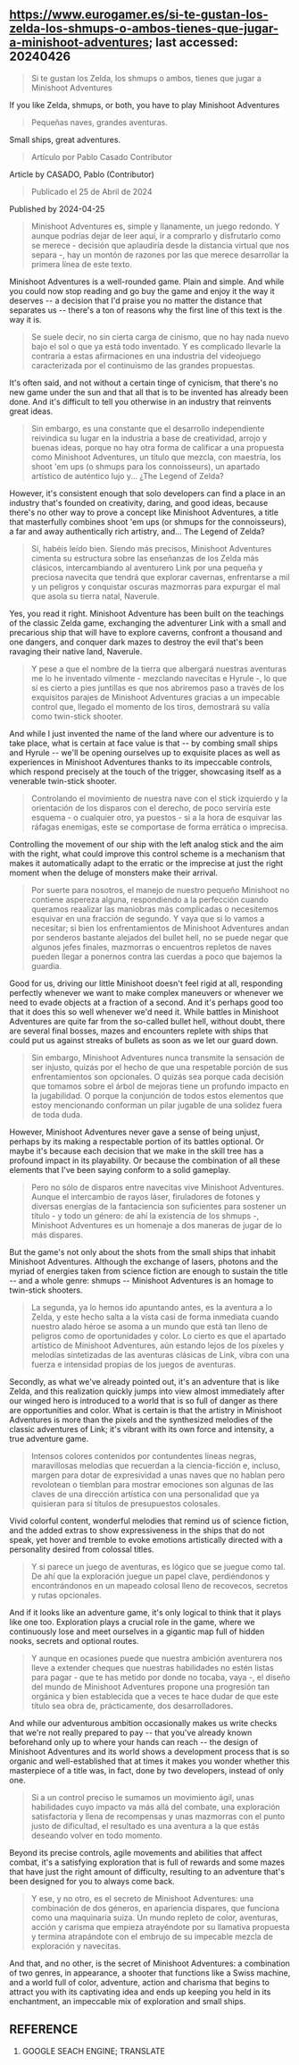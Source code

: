 ## https://www.eurogamer.es/si-te-gustan-los-zelda-los-shmups-o-ambos-tienes-que-jugar-a-minishoot-adventures; last accessed: 20240426

> Si te gustan los Zelda, los shmups o ambos, tienes que jugar a Minishoot Adventures

If you like Zelda, shmups, or both, you have to play Minishoot Adventures

> Pequeñas naves, grandes aventuras.

Small ships, great adventures.

> Artículo por Pablo Casado Contributor

Article by CASADO, Pablo (Contributor)

> Publicado el 25 de Abril de 2024

Published by 2024-04-25

> Minishoot Adventures es, simple y llanamente, un juego redondo. Y aunque podrías dejar de leer aquí, ir a comprarlo y disfrutarlo como se merece - decisión que aplaudiría desde la distancia virtual que nos separa -, hay un montón de razones por las que merece desarrollar la primera línea de este texto.

Minishoot Adventures is a well-rounded game. Plain and simple. And while you could now stop reading and go buy the game and enjoy it the way it deserves -- a decision that I'd praise you no matter the distance that separates us -- there's a ton of reasons why the first line of this text is the way it is.

> Se suele decir, no sin cierta carga de cinismo, que no hay nada nuevo bajo el sol o que ya está todo inventado. Y es complicado llevarle la contraria a estas afirmaciones en una industria del videojuego caracterizada por el continuismo de las grandes propuestas. 

It's often said, and not without a certain tinge of cynicism, that there's no new game under the sun and that all that is to be invented has already been done. And it's difficult to tell you otherwise in an industry that reinvents great ideas.

> Sin embargo, es una constante que el desarrollo independiente reivindica su lugar en la industria a base de creatividad, arrojo y buenas ideas, porque no hay otra forma de calificar a una propuesta como Minishoot Adventures, un título que mezcla, con maestría, los shoot 'em ups (o shmups para los connoisseurs), un apartado artístico de auténtico lujo y... ¿The Legend of Zelda?

However, it's consistent enough that solo developers can find a place in an industry that's founded on creativity, daring, and good ideas, because there's no other way to prove a concept like Minishoot Adventures, a title that masterfully combines shoot 'em ups (or shmups for the connoisseurs), a far and away authentically rich artistry, and... The Legend of Zelda?

> Sí, habéis leído bien. Siendo más precisos, Minishoot Adventures cimenta su estructura sobre las enseñanzas de los Zelda más clásicos, intercambiando al aventurero Link por una pequeña y preciosa navecita que tendrá que explorar cavernas, enfrentarse a mil y un peligros y conquistar oscuras mazmorras para expurgar el mal que asola su tierra natal, Naverule.

Yes, you read it right. Minishoot Adventure has been built on the teachings of the classic Zelda game, exchanging the adventurer Link with a small and precarious ship that will have to explore caverns, confront a thousand and one dangers, and conquer dark mazes to destroy the evil that's been ravaging their native land, Naverule.

> Y pese a que el nombre de la tierra que albergará nuestras aventuras me lo he inventado vilmente - mezclando navecitas e Hyrule -, lo que sí es cierto a pies juntillas es que nos abriremos paso a través de los exquisitos parajes de Minishoot Adventures gracias a un impecable control que, llegado el momento de los tiros, demostrará su valía como twin-stick shooter.

And while I just invented the name of the land where our adventure is to take place, what is certain at face value is that -- by combing small ships and Hyrule -- we'll be opening ourselves up to exquisite places as well as experiences in Minishoot Adventures thanks to its impeccable controls, which respond precisely at the touch of the trigger, showcasing itself as a venerable twin-stick shooter.

> Controlando el movimiento de nuestra nave con el stick izquierdo y la orientación de los disparos con el derecho, de poco serviría este esquema - o cualquier otro, ya puestos - si a la hora de esquivar las ráfagas enemigas, este se comportase de forma errática o imprecisa. 

Controlling the movement of our ship with the left analog stick and the aim with the right, what could improve this control scheme is a mechanism that makes it automatically adapt to the erratic or the imprecise at just the right moment when the deluge of monsters make their arrival.

> Por suerte para nosotros, el manejo de nuestro pequeño Minishoot no contiene aspereza alguna, respondiendo a la perfección cuando queramos reaalizar las maniobras más complicadas o necesitemos esquivar en una fracción de segundo. Y vaya que si lo vamos a necesitar; si bien los enfrentamientos de Minishoot Adventures andan por senderos bastante alejados del bullet hell, no se puede negar que algunos jefes finales, mazmorras o encuentros repletos de naves pueden llegar a ponernos contra las cuerdas a poco que bajemos la guardia. 

Good for us, driving our little Minishoot doesn't feel rigid at all, responding perfectly whenever we want to make complex maneuvers or whenever we need to evade objects at a fraction of a second. And it's perhaps good too that it does this so well whenever we'd need it. While battles in Minishoot Adventures are quite far from the so-called bullet hell, without doubt, there are several final bosses, mazes and encounters replete with ships that could put us against streaks of bullets as soon as we let our guard down.

> Sin embargo, Minishoot Adventures nunca transmite la sensación de ser injusto, quizás por el hecho de que una respetable porción de sus enfrentamientos son opcionales. O quizás sea porque cada decisión que tomamos sobre el árbol de mejoras tiene un profundo impacto en la jugabilidad. O porque la conjunción de todos estos elementos que estoy mencionando conforman un pilar jugable de una solidez fuera de toda duda.

However, Minishoot Adventures never gave a sense of being unjust, perhaps by its making a respectable portion of its battles optional. Or maybe it's because each decision that we make in the skill tree has a profound impact in its playability. Or because the combination of all these elements that I've been saying conform to a solid gameplay.

> Pero no sólo de disparos entre navecitas vive Minishoot Adventures. Aunque el intercambio de rayos láser, firuladores de fotones y diversas energías de la fantaciencia son suficientes para sostener un título - y todo un género: de ahí la existencia de los shmups -, Minishoot Adventures es un homenaje a dos maneras de jugar de lo más dispares. 

But the game's not only about the shots from the small ships that inhabit Minishoot Adventures. Although the exchange of lasers, photons and the myriad of energies taken from science fiction are enough to sustain the title -- and a whole genre: shmups -- Minishoot Adventures is an homage to twin-stick shooters.

> La segunda, ya lo hemos ido apuntando antes, es la aventura a lo Zelda, y este hecho salta a la vista casi de forma inmediata cuando nuestro alado héroe se asoma a un mundo que está tan lleno de peligros como de oportunidades y color. Lo cierto es que el apartado artístico de Minishoot Adventures, aún estando lejos de los píxeles y melodías sintetizadas de las aventuras clásicas de Link, vibra con una fuerza e intensidad propias de los juegos de aventuras. 

Secondly, as what we've already pointed out, it's an adventure that is like Zelda, and this realization quickly jumps into view almost immediately after our winged hero is introduced to a world that is so full of danger as there are opportunities and color. What is certain is that the artistry in Minishoot Adventures is more than the pixels and the synthesized melodies of the classic adventures of Link; it's vibrant with its own force and intensity, a true adventure game.

> Intensos colores contenidos por contundentes líneas negras, maravillosas melodías que recuerdan a la ciencia-ficción e, incluso, margen para dotar de expresividad a unas naves que no hablan pero revolotean o tiemblan para mostrar emociones son algunas de las claves de una dirección artística con una personalidad que ya quisieran para sí títulos de presupuestos colosales.

Vivid colorful content, wonderful melodies that remind us of science fiction, and the added extras to show expressiveness in the ships that do not speak, yet hover and tremble to evoke emotions artistically directed with a personality desired from colossal titles. 

> Y si parece un juego de aventuras, es lógico que se juegue como tal. De ahí que la exploración juegue un papel clave, perdiéndonos y encontrándonos en un mapeado colosal lleno de recovecos, secretos y rutas opcionales. 

And if it looks like an adventure game, it's only logical to think that it plays like one too. Exploration plays a crucial role in the game, where we continuously lose and meet ourselves in a gigantic map full of hidden nooks, secrets and optional routes.

> Y aunque en ocasiones puede que nuestra ambición aventurera nos lleve a extender cheques que nuestras habilidades no estén listas para pagar - que te has metido por donde no tocaba, vaya -, el diseño del mundo de Minishoot Adventures propone una progresión tan orgánica y bien establecida que a veces te hace dudar de que este título sea obra de, prácticamente, dos desarrolladores. 

And while our adventurous ambition occasionally makes us write checks that we're not really prepared to pay -- that you've already known beforehand only up to where your hands can reach -- the design of Minishoot Adventures and its world shows a development process that is so organic and well-established that at times it makes you wonder whether this masterpiece of a title was, in fact, done by two developers, instead of only one.

> Si a un control preciso le sumamos un movimiento ágil, unas habilidades cuyo impacto va más allá del combate, una exploración satisfactoria y llena de recompensas y unas mazmorras con el punto justo de dificultad, el resultado es una aventura a la que estás deseando volver en todo momento.

Beyond its precise controls, agile movements and abilities that affect combat, it's a satisfying exploration that is full of rewards and some mazes that have just the right amount of difficulty, resulting to an adventure that's been designed for you to always come back.

> Y ese, y no otro, es el secreto de Minishoot Adventures: una combinación de dos géneros, en apariencia dispares, que funciona como una maquinaria suiza. Un mundo repleto de color, aventuras, acción y carisma que empieza atrayéndote por su llamativa propuesta y termina atrapándote con el embrujo de su impecable mezcla de exploración y navecitas.

And that, and no other, is the secret of Minishoot Adventures: a combination of two genres, in appearance, a shooter that functions like a Swiss machine, and a world full of color, adventure, action and charisma that begins to attract you with its captivating idea and ends up keeping you held in its enchantment, an impeccable mix of exploration and small ships.

## REFERENCE

1) GOOGLE SEACH ENGINE; TRANSLATE
